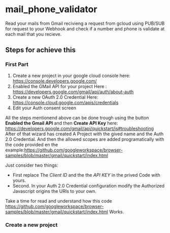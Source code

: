 # mail_phone_validator
Read your mails from Gmail recivieng a request from gcloud using  PUB/SUB for request to your Webhook and check if  a number and phone is validate at each mail that you recieve.

## Steps for achieve this
### First Part
1. Create a new project in your google cloud console 
   here: https://console.developers.google.com/
2. Enabled the GMail API for your project
   Here : https://developers.google.com/gmail/api/auth/about-auth
3. Create a new OAuth 2.0 Credential
   Here: https://console.cloud.google.com/apis/credentials
4. Edit your Auth consent screen

All the steps mentionend above can be done trough using the button **Enabled the Gmail API** and then **Create API Key**
here: https://developers.google.com/gmail/api/quickstart/js#troubleshooting
After of that wizard has created A Project with the gived name and the Auth 2.0 Credential. 
And then the allowed scopes are added programatically with the code provided en the example:https://github.com/googleworkspace/browser-samples/blob/master/gmail/quickstart/index.html


Just consider two things: 
- First replace The *Client ID* and the the *API KEY* in the prived Code with yours.
- Second. In your Auth 2.0 Credential configuration modify the Authorized Javascript origins the URIs to your own.

Take a time for read and understand how this code https://github.com/googleworkspace/browser-samples/blob/master/gmail/quickstart/index.html Works.





### Create a new project 